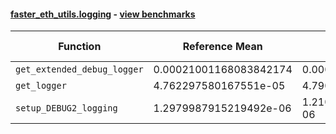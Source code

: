 #### [faster_eth_utils.logging](https://github.com/BobTheBuidler/faster-eth-utils/blob/renovate/mypy-1.x/faster_eth_utils/logging.py) - [view benchmarks](https://github.com/BobTheBuidler/faster-eth-utils/blob/renovate/mypy-1.x/benchmarks/test_logging_benchmarks.py)

| Function | Reference Mean | Faster Mean | % Change | Speedup (%) | x Faster | Faster |
|----------|---------------|-------------|----------|-------------|----------|--------|
| `get_extended_debug_logger` | 0.00021001168083842174 | 0.0002096741165193549 | 0.16% | 0.16% | 1.00x | ✅ |
| `get_logger` | 4.762297580167551e-05 | 4.790989052982639e-05 | -0.60% | -0.60% | 0.99x | ❌ |
| `setup_DEBUG2_logging` | 1.2979987915219492e-06 | 1.2105665268990831e-06 | 6.74% | 7.22% | 1.07x | ✅ |
